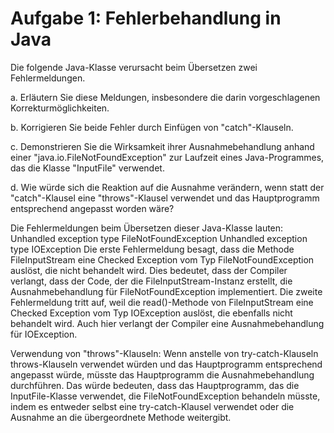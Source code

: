 <h1>Aufgabe 1: Fehlerbehandlung in Java</h1>
    <p>Die folgende Java-Klasse verursacht beim Übersetzen zwei Fehlermeldungen.</p>
    <p>a. Erläutern Sie diese Meldungen, insbesondere die darin vorgeschlagenen Korrekturmöglichkeiten.</p>
    <p>b. Korrigieren Sie beide Fehler durch Einfügen von "catch"-Klauseln.</p>
    <p>c. Demonstrieren Sie die Wirksamkeit ihrer Ausnahmebehandlung anhand einer "java.io.FileNotFoundException" zur Laufzeit eines Java-Programmes, das die Klasse "InputFile" verwendet.</p>
    <p>d. Wie würde sich die Reaktion auf die Ausnahme verändern, wenn statt der "catch"-Klausel eine "throws"-Klausel verwendet und das Hauptprogramm entsprechend angepasst worden wäre?</p>
<div class="hint"><p>
  Die Fehlermeldungen beim Übersetzen dieser Java-Klasse lauten:
    Unhandled exception type FileNotFoundException
    Unhandled exception type IOException
    Die erste Fehlermeldung besagt, dass die Methode FileInputStream eine Checked Exception vom Typ FileNotFoundException auslöst, die nicht behandelt wird. Dies bedeutet, dass der Compiler verlangt, dass der Code, der die FileInputStream-Instanz erstellt, die Ausnahmebehandlung für FileNotFoundException implementiert.
    Die zweite Fehlermeldung tritt auf, weil die read()-Methode von FileInputStream eine Checked Exception vom Typ IOException auslöst, die ebenfalls nicht behandelt wird. Auch hier verlangt der Compiler eine Ausnahmebehandlung für IOException.
</p></div>
<div class="hint">
    Verwendung von "throws"-Klauseln:
    Wenn anstelle von try-catch-Klauseln throws-Klauseln verwendet würden und das Hauptprogramm entsprechend angepasst würde, müsste das Hauptprogramm die Ausnahmebehandlung durchführen. Das würde bedeuten, dass das Hauptprogramm, das die InputFile-Klasse verwendet, die FileNotFoundException behandeln müsste, indem es entweder selbst eine try-catch-Klausel verwendet oder die Ausnahme an die übergeordnete Methode weitergibt.
</div>

